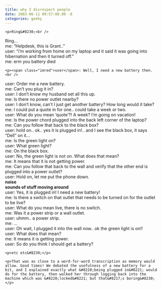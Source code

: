 ```yaml
---
title: why I disrespect people
date: 2003-06-11 09:57:00.00 -8
categories: geeky
---
```

	<p>Ring&#8230;<br />
Ring&#8230;<br />
<span class="imblue">me</span>: &#8220;Helpdesk, this is Grant..&#8221;<br />
<span class="imred">user</span>: &#8220;i&#8217;m working from home on my laptop and it said it was going into hibernation and then it turned off.&#8221;<br />
<span class="imblue">me</span>: erm you battery died</p>

	<p><span class="imred">user</span>: Well, I need a new battery then.<br />
<span class="imred">user</span>: Order me a new battery.<br />
<span class="imblue">me</span>: Can&#8217;t you plug it in?<br />
<span class="imred">user</span>: I don&#8217;t know my husband set all this up.<br />
<span class="imblue">me</span>: Is there no power outlet nearby?<br />
<span class="imred">user</span>: I don&#8217;t know, can&#8217;t I just get another battery? How long would it take?<br />
<span class="imblue">me</span>: I could put a quote in for one.. could take a week or two.<br />
<span class="imred">user</span>: What do you mean &#8216;quote&#8217;?! A week? I&#8217;m going on vacation!<br />
<span class="imblue">me</span>: Is the power chord plugged into the back left corner of the laptop?<br />
<span class="imblue">me</span>: Can you follow that back to the black box?<br />
<span class="imred">user</span>: hold on.. ok.. yes it is plugged in!.. and I see the black box, it says &#8220;Dell&#8221; on it&#8230;<br />
<span class="imblue">me</span>: Is the green light on?<br />
<span class="imred">user</span>: What green light?<br />
<span class="imblue">me</span>: On the black box.<br />
<span class="imred">user</span>: No, the green light is not on. What does that mean?<br />
<span class="imblue">me</span>: It means that it is not getting power.<br />
<span class="imblue">me</span>: Can you follow that back to the wall and verify that the other end is plugged into a power outlet?<br />
<span class="imred">user</span>: Hold on, let me put the phone down.<br />
<strong>noise</strong><br />
<strong>sounds of stuff moving around</strong><br />
<span class="imred">user</span>: Yes, it is plugged in! I need a new battery!<br />
<span class="imblue">me</span>: Is there a switch on that outlet that needs to be turned on for the outlet to be live?<br />
<span class="imred">user</span>: What do you mean live, there is no switch.<br />
<span class="imblue">me</span>: Was it a power strip or a wall outlet.<br />
<span class="imred">user</span>: uhmm.. a power strip.<br />
<span class="imblue">me</span>: ...<br />
<span class="imred">user</span>: Oh wait, I plugged it into the wall now.. ok the green light is on!!<br />
<span class="imred">user</span>: What does that mean?<br />
<span class="imblue">me</span>: It means it is getting power.<br />
<span class="imred">user</span>: So do you think I should get a battery?</p>

	<p>etc etc&#8230;</p>

	<p>That was as close to a word-for-word transcription as memory would allow. Good times! We debated the usefulness of a new battery for a bit, and I explained exactly what &#8220;being plugged in&#8221; would do for the battery, then walked her through logging back into the machine which was &#8220;locked&#8221; but that&#8217;s boring&#8230;</p>
